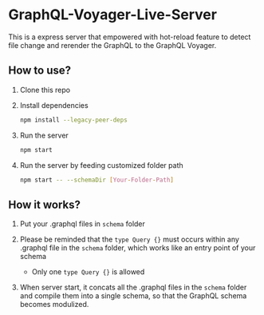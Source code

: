 # GraphQL-Voyager-Live-Server

This is a express server that empowered with hot-reload feature to detect file change and rerender the GraphQL to the GraphQL Voyager.

## How to use?

1. Clone this repo
2. Install dependencies

    ```bash
    npm install --legacy-peer-deps
    ```

3. Run the server

    ```bash
    npm start
    ```

4. Run the server by feeding customized folder path

    ```bash
    npm start -- --schemaDir [Your-Folder-Path]
    ```

## How it works?

1. Put your .graphql files in `schema` folder
2. Please be reminded that the `type Query {}` must occurs within any .graphql file in the `schema` folder, which works like an entry point of your schema

    - Only one `type Query {}` is allowed

3. When server start, it concats all the .graphql files in the `schema` folder and compile them into a single schema, so that the GraphQL schema becomes modulized.
